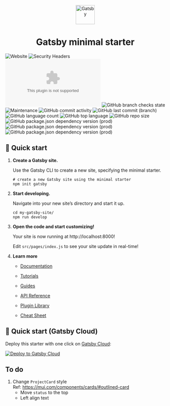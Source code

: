 <p align="center">
  <a href="https://www.gatsbyjs.com/?utm_source=starter&utm_medium=readme&utm_campaign=minimal-starter">
    <img alt="Gatsby" src="https://www.gatsbyjs.com/Gatsby-Monogram.svg" width="60" />
  </a>
</p>
<h1 align="center">
  Gatsby minimal starter
</h1>

![Website](https://img.shields.io/website?url=https%3A%2F%2Fmwskwong.com)
![Security Headers](https://img.shields.io/security-headers?url=https%3A%2F%2Fmwskwong.com)
![Chromium HSTS preload](https://img.shields.io/hsts/preload/mwskwong.com)
![GitHub branch checks state](https://img.shields.io/github/checks-status/mwskwong/resume/next)
![Maintenance](https://img.shields.io/maintenance/yes/2021)
![GitHub commit activity](https://img.shields.io/github/commit-activity/m/mwskwong/resume/next)
![GitHub last commit (branch)](https://img.shields.io/github/last-commit/mwskwong/resume/next)
![GitHub language count](https://img.shields.io/github/languages/count/mwskwong/resume)
![GitHub top language](https://img.shields.io/github/languages/top/mwskwong/resume)
![GitHub repo size](https://img.shields.io/github/repo-size/mwskwong/resume)
![GitHub package.json dependency version (prod)](https://img.shields.io/github/package-json/dependency-version/mwskwong/resume/react/next)
![GitHub package.json dependency version (prod)](https://img.shields.io/github/package-json/dependency-version/mwskwong/resume/gatsby/next)
![GitHub package.json dependency version (prod)](https://img.shields.io/github/package-json/dependency-version/mwskwong/resume/@mui/material/next)

## 🚀 Quick start

1.  **Create a Gatsby site.**

    Use the Gatsby CLI to create a new site, specifying the minimal starter.

    ```shell
    # create a new Gatsby site using the minimal starter
    npm init gatsby
    ```

2.  **Start developing.**

    Navigate into your new site’s directory and start it up.

    ```shell
    cd my-gatsby-site/
    npm run develop
    ```

3.  **Open the code and start customizing!**

    Your site is now running at http://localhost:8000!

    Edit `src/pages/index.js` to see your site update in real-time!

4.  **Learn more**

    - [Documentation](https://www.gatsbyjs.com/docs/?utm_source=starter&utm_medium=readme&utm_campaign=minimal-starter)

    - [Tutorials](https://www.gatsbyjs.com/tutorial/?utm_source=starter&utm_medium=readme&utm_campaign=minimal-starter)

    - [Guides](https://www.gatsbyjs.com/tutorial/?utm_source=starter&utm_medium=readme&utm_campaign=minimal-starter)

    - [API Reference](https://www.gatsbyjs.com/docs/api-reference/?utm_source=starter&utm_medium=readme&utm_campaign=minimal-starter)

    - [Plugin Library](https://www.gatsbyjs.com/plugins?utm_source=starter&utm_medium=readme&utm_campaign=minimal-starter)

    - [Cheat Sheet](https://www.gatsbyjs.com/docs/cheat-sheet/?utm_source=starter&utm_medium=readme&utm_campaign=minimal-starter)

## 🚀 Quick start (Gatsby Cloud)

Deploy this starter with one click on [Gatsby Cloud](https://www.gatsbyjs.com/cloud/):

[<img src="https://www.gatsbyjs.com/deploynow.svg" alt="Deploy to Gatsby Cloud">](https://www.gatsbyjs.com/dashboard/deploynow?url=https://github.com/gatsbyjs/gatsby-starter-minimal)

## To do
1. Change `ProjectCard` style<br/>
Ref: https://mui.com/components/cards/#outlined-card
	* Move `status` to the top
	* Left align text